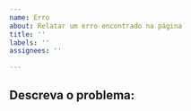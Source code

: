 ```yaml
---
name: Erro
about: Relatar um erro encontrado na página
title: ''
labels: ''
assignees: ''

---
```


## Descreva o problema:
